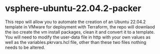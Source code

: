 # vsphere-ubuntu-22.04.2-packer

This repo will allow you to automate the creation of an Ubuntu 22.04.2 template in VMware for deployment with Terraform, the repo will downlaod the iso create the vm install packages, clean it and convert it to a template. You will need to modify the user-data file in http with your own values as well as the variables.pkrvars.hcl file, other than these two files nothing needs to be altered.
